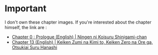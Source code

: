 # Important

I don't own these chapter images.
If you're interested about the chapter himself, the link are :

- [Chapter 0 : Prologue (English) | Ningen ni Koisuru Shinigami-chan](https://mangadex.org/chapter/32b229f6-e9bf-41a0-9694-63c11191704c)
- [Chapter 13 (English) | Keiken Zumi na Kimi to, Keiken Zero na Ore ga, Otsukiai Suru Hanashi](https://mangadex.org/chapter/250f091f-4166-4831-9f45-89ff54bf433b)
